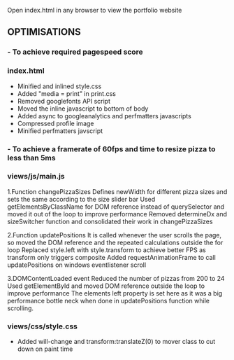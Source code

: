 Open index.html in any browser to view the portfolio website
## OPTIMISATIONS
### - To achieve required pagespeed score
###  index.html
- Minified and inlined style.css
- Added "media = print" in print.css
- Removed googlefonts API script
- Moved the inline javascript to bottom of body
- Added async to googleanalytics and perfmatters javascripts
- Compressed profile image
- Minified perfmatters javscript

### - To achieve a framerate of 60fps and time to resize pizza to less than 5ms
### views/js/main.js
1.Function changePizzaSizes
Defines newWidth for different pizza sizes and sets the same according to the size slider bar
Used getElementsByClassName for DOM reference instead of querySelector and moved it out of the loop to improve performance
Removed determineDx and sizeSwitcher function and consolidated their work in changePizzaSizes

2.Function updatePositions
It is called whenever the user scrolls the page, so moved the DOM reference and the repeated calculations outside the for loop
Replaced style.left with style.transform  to achieve better FPS as transform only triggers composite
Added requestAnimationFrame to call updatePositions on windows eventlistener scroll

3.DOMContentLoaded event
Reduced the number of pizzas from 200 to 24
Used getElementById and moved DOM reference outside the loop to improve performance
The elements left property is set here as it was a big performance bottle neck when done in updatePositions function while scrolling.

### views/css/style.css
- Added will-change and transform:translateZ(0) to mover class to cut down on paint time

